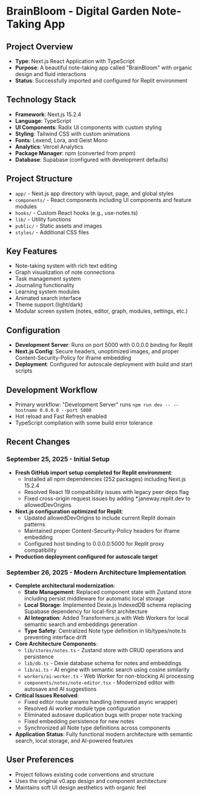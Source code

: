 # BrainBloom - Digital Garden Note-Taking App

## Project Overview
- **Type**: Next.js React Application with TypeScript
- **Purpose**: A beautiful note-taking app called "BrainBloom" with organic design and fluid interactions
- **Status**: Successfully imported and configured for Replit environment

## Technology Stack
- **Framework**: Next.js 15.2.4
- **Language**: TypeScript
- **UI Components**: Radix UI components with custom styling
- **Styling**: Tailwind CSS with custom animations
- **Fonts**: Lexend, Lora, and Geist Mono
- **Analytics**: Vercel Analytics
- **Package Manager**: npm (converted from pnpm)
- **Database**: Supabase (configured with development defaults)

## Project Structure
- `app/` - Next.js app directory with layout, page, and global styles
- `components/` - React components including UI components and feature modules
- `hooks/` - Custom React hooks (e.g., use-notes.ts)
- `lib/` - Utility functions
- `public/` - Static assets and images
- `styles/` - Additional CSS files

## Key Features
- Note-taking system with rich text editing
- Graph visualization of note connections
- Task management system
- Journaling functionality
- Learning system modules
- Animated search interface
- Theme support (light/dark)
- Modular screen system (notes, editor, graph, modules, settings, etc.)

## Configuration
- **Development Server**: Runs on port 5000 with 0.0.0.0 binding for Replit
- **Next.js Config**: Secure headers, unoptimized images, and proper Content-Security-Policy for iframe embedding
- **Deployment**: Configured for autoscale deployment with build and start scripts

## Development Workflow
- Primary workflow: "Development Server" runs `npm run dev -- --hostname 0.0.0.0 --port 5000`
- Hot reload and Fast Refresh enabled
- TypeScript compilation with some build error tolerance

## Recent Changes

### September 25, 2025 - Initial Setup
- **Fresh GitHub import setup completed for Replit environment**:
  - Installed all npm dependencies (252 packages) including Next.js 15.2.4
  - Resolved React 19 compatibility issues with legacy peer deps flag
  - Fixed cross-origin request issues by adding *.janeway.replit.dev to allowedDevOrigins
- **Next.js configuration optimized for Replit**:
  - Updated allowedDevOrigins to include current Replit domain patterns
  - Maintained proper Content-Security-Policy headers for iframe embedding
  - Configured host binding to 0.0.0.0:5000 for Replit proxy compatibility
- **Production deployment configured for autoscale target**

### September 26, 2025 - Modern Architecture Implementation  
- **Complete architectural modernization**:
  - **State Management**: Replaced component state with Zustand store including persist middleware for automatic local storage
  - **Local Storage**: Implemented Dexie.js IndexedDB schema replacing Supabase dependency for local-first architecture
  - **AI Integration**: Added Transformers.js with Web Workers for local semantic search and embeddings generation
  - **Type Safety**: Centralized Note type definition in lib/types/note.ts preventing interface drift
- **Core Architecture Components**:
  - `lib/stores/notes.ts` - Zustand store with CRUD operations and persistence
  - `lib/db.ts` - Dexie database schema for notes and embeddings
  - `lib/ai.ts` - AI engine with semantic search using cosine similarity
  - `workers/ai-worker.ts` - Web Worker for non-blocking AI processing
  - `components/notes/note-editor.tsx` - Modernized editor with autosave and AI suggestions
- **Critical Issues Resolved**:
  - Fixed editor route params handling (removed async wrapper)
  - Resolved AI worker module type configuration
  - Eliminated autosave duplication bugs with proper note tracking
  - Fixed embedding persistence for new notes
  - Synchronized all Note type definitions across components
- **Application Status**: Fully functional modern architecture with semantic search, local storage, and AI-powered features

## User Preferences
- Project follows existing code conventions and structure
- Uses the original v0.app design and component architecture
- Maintains soft UI design aesthetics with organic feel
